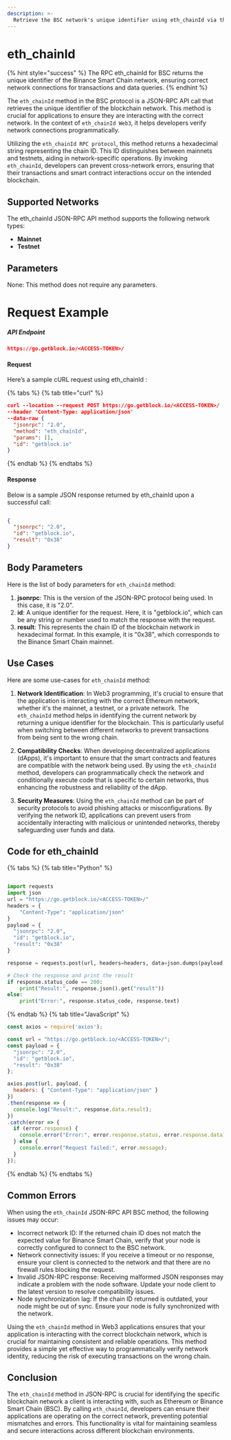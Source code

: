 ```yaml
---
description: >-
  Retrieve the BSC network's unique identifier using eth_chainId via the JSON-RPC API Interface.
---
```


# eth_chainId

{% hint style="success" %}
The RPC eth_chainId for BSC returns the unique identifier of the Binance Smart Chain network, ensuring correct network connections for transactions and data queries.&#x20;
{% endhint %}

The `eth_chainId` method in the BSC protocol is a JSON-RPC API call that retrieves the unique identifier of the blockchain network. This method is crucial for applications to ensure they are interacting with the correct network. In the context of `eth_chainId Web3`, it helps developers verify network connections programmatically.

Utilizing the `eth_chainId RPC protocol`, this method returns a hexadecimal string representing the chain ID. This ID distinguishes between mainnets and testnets, aiding in network-specific operations. By invoking `eth_chainId`, developers can prevent cross-network errors, ensuring that their transactions and smart contract interactions occur on the intended blockchain.

## Supported Networks

The eth_chainId JSON-RPC API method supports the following network types:
- **Mainnet**
- **Testnet**

## Parameters

None: This method does not require any parameters.

# Request Example

##### API Endpoint

```json
https://go.getblock.io/<ACCESS-TOKEN>/
```


#### Request

Here’s a sample cURL request using eth_chainId :

{% tabs %}
{% tab title="curl" %}
```json
curl --location --request POST https://go.getblock.io/<ACCESS-TOKEN>/
--header 'Content-Type: application/json' 
--data-raw {
  "jsonrpc": "2.0",
  "method": "eth_chainId",
  "params": [],
  "id": "getblock.io"
}
```
{% endtab %}
{% endtabs %}

#### Response

Below is a sample JSON response returned by eth_chainId upon a successful call:

```json

{
  "jsonrpc": "2.0",
  "id": "getblock.io",
  "result": "0x38"
}

```

## Body Parameters

Here is the list of body parameters for `eth_chainId` method:

1. **jsonrpc**: This is the version of the JSON-RPC protocol being used. In this case, it is "2.0".
2. **id**: A unique identifier for the request. Here, it is "getblock.io", which can be any string or number used to match the response with the request.
3. **result**: This represents the chain ID of the blockchain network in hexadecimal format. In this example, it is "0x38", which corresponds to the Binance Smart Chain mainnet.

## Use Cases

Here are some use-cases for `eth_chainId` method:

1. **Network Identification**: In Web3 programming, it's crucial to ensure that the application is interacting with the correct Ethereum network, whether it's the mainnet, a testnet, or a private network. The `eth_chainId` method helps in identifying the current network by returning a unique identifier for the blockchain. This is particularly useful when switching between different networks to prevent transactions from being sent to the wrong chain.

2. **Compatibility Checks**: When developing decentralized applications (dApps), it's important to ensure that the smart contracts and features are compatible with the network being used. By using the `eth_chainId` method, developers can programmatically check the network and conditionally execute code that is specific to certain networks, thus enhancing the robustness and reliability of the dApp.

3. **Security Measures**: Using the `eth_chainId` method can be part of security protocols to avoid phishing attacks or misconfigurations. By verifying the network ID, applications can prevent users from accidentally interacting with malicious or unintended networks, thereby safeguarding user funds and data.

## Code for eth_chainId

{% tabs %}
{% tab title="Python" %}
```python

import requests
import json
url = "https://go.getblock.io/<ACCESS-TOKEN>/"
headers = {
    "Content-Type": "application/json"
}
payload = {
  "jsonrpc": "2.0",
  "id": "getblock.io",
  "result": "0x38"
}

response = requests.post(url, headers=headers, data=json.dumps(payload))

# Check the response and print the result
if response.status_code == 200:
    print("Result:", response.json().get("result"))
else:
    print("Error:", response.status_code, response.text)

```
{% endtab %}
{% tab title="JavaScript" %}
```javascript
const axios = require('axios');

const url = "https://go.getblock.io/<ACCESS-TOKEN>/";
const payload = {
  "jsonrpc": "2.0",
  "id": "getblock.io",
  "result": "0x38"
};

axios.post(url, payload, {
  headers: { "Content-Type": "application/json" }
})
.then(response => {
  console.log("Result:", response.data.result);
})
.catch(error => {
  if (error.response) {
    console.error("Error:", error.response.status, error.response.data);
  } else {
    console.error("Request failed:", error.message);
  }
});
```
{% endtab %}
{% endtabs %}

## Common Errors

When using the `eth_chainId` JSON-RPC API BSC method, the following issues may occur:
- Incorrect network ID: If the returned chain ID does not match the expected value for Binance Smart Chain, verify that your node is correctly configured to connect to the BSC network.
- Network connectivity issues: If you receive a timeout or no response, ensure your client is connected to the network and that there are no firewall rules blocking the request.
- Invalid JSON-RPC response: Receiving malformed JSON responses may indicate a problem with the node software. Update your node client to the latest version to resolve compatibility issues.
- Node synchronization lag: If the chain ID returned is outdated, your node might be out of sync. Ensure your node is fully synchronized with the network.

Using the `eth_chainId` method in Web3 applications ensures that your application is interacting with the correct blockchain network, which is crucial for maintaining consistent and reliable operations. This method provides a simple yet effective way to programmatically verify network identity, reducing the risk of executing transactions on the wrong chain.

## Conclusion

The `eth_chainId` method in JSON-RPC is crucial for identifying the specific blockchain network a client is interacting with, such as Ethereum or Binance Smart Chain (BSC). By calling `eth_chainId`, developers can ensure their applications are operating on the correct network, preventing potential mismatches and errors. This functionality is vital for maintaining seamless and secure interactions across different blockchain environments.
